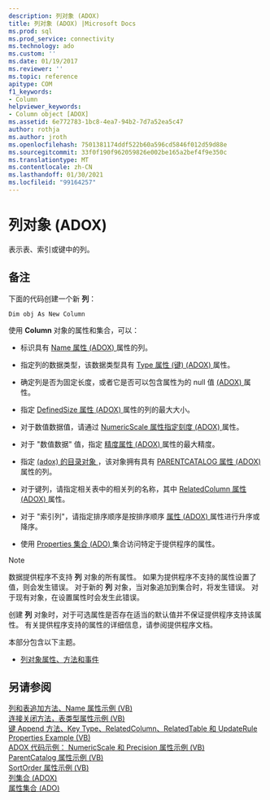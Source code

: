```yaml
---
description: 列对象 (ADOX)
title: 列对象 (ADOX) |Microsoft Docs
ms.prod: sql
ms.prod_service: connectivity
ms.technology: ado
ms.custom: ''
ms.date: 01/19/2017
ms.reviewer: ''
ms.topic: reference
apitype: COM
f1_keywords:
- Column
helpviewer_keywords:
- Column object [ADOX]
ms.assetid: 6e772783-1bc8-4ea7-94b2-7d7a52ea5c47
author: rothja
ms.author: jroth
ms.openlocfilehash: 7501381174ddf522b60a596cd5846f012d59d88e
ms.sourcegitcommit: 33f0f190f962059826e002be165a2bef4f9e350c
ms.translationtype: MT
ms.contentlocale: zh-CN
ms.lasthandoff: 01/30/2021
ms.locfileid: "99164257"
---
```

# <a name="column-object-adox"></a>列对象 (ADOX)
表示表、索引或键中的列。  
  
## <a name="remarks"></a>备注  
 下面的代码创建一个新 **列**：  
  
 `Dim obj As New Column`  
  
 使用 **Column** 对象的属性和集合，可以：  
  
-   标识具有 [Name 属性 (ADOX) ](./name-property-adox.md) 属性的列。  
  
-   指定列的数据类型，该数据类型具有 [Type 属性 (键)  (ADOX) ](./type-property-key-adox.md) 属性。  
  
-   确定列是否为固定长度，或者它是否可以包含属性为的 null 值 [ (ADOX) ](./attributes-property-adox.md) 属性。  
  
-   指定 [DefinedSize 属性 (ADOX) ](./definedsize-property-adox.md) 属性的列的最大大小。  
  
-   对于数值数据值，请通过 [NumericScale 属性指定刻度 (ADOX) ](./numericscale-property-adox.md) 属性。  
  
-   对于 "数值数据" 值，指定 [精度属性 (ADOX) ](./precision-property-adox.md) 属性的最大精度。  
  
-   指定 [ (adox) 的目录对象 ](./catalog-object-adox.md) ，该对象拥有具有 [PARENTCATALOG 属性 (ADOX) ](./parentcatalog-property-adox.md) 属性的列。  
  
-   对于键列，请指定相关表中的相关列的名称，其中 [RelatedColumn 属性 (ADOX) ](./relatedcolumn-property-adox.md) 属性。  
  
-   对于 "索引列"，请指定排序顺序是按排序顺序 [属性 (ADOX) ](./sortorder-property-adox.md) 属性进行升序或降序。  
  
-   使用 [Properties 集合 (ADO) ](../ado-api/properties-collection-ado.md) 集合访问特定于提供程序的属性。  
  
> [!NOTE]
>  数据提供程序不支持 **列** 对象的所有属性。 如果为提供程序不支持的属性设置了值，则会发生错误。 对于新的 **列** 对象，当对象追加到集合时，将发生错误。 对于现有对象，在设置属性时会发生此错误。  
>   
>  创建 **列** 对象时，对于可选属性是否存在适当的默认值并不保证提供程序支持该属性。 有关提供程序支持的属性的详细信息，请参阅提供程序文档。  
  
 本部分包含以下主题。  
  
-   [列对象属性、方法和事件](./column-object-properties-methods-and-events.md)  
  
## <a name="see-also"></a>另请参阅  
 [列和表追加方法、Name 属性示例 (VB) ](./columns-and-tables-append-methods-name-property-example-vb.md)   
 [连接关闭方法，表类型属性示例 (VB) ](./connection-close-method-table-type-property-example-vb.md)   
 [键 Append 方法、Key Type、RelatedColumn、RelatedTable 和 UpdateRule Properties Example (VB) ](./keys-append-method-key-type-relatedcolumn-relatedtable-example-vb.md)   
 [ADOX 代码示例： NumericScale 和 Precision 属性示例 (VB) ](./adox-code-example-numericscale-and-precision-properties-example-vb.md)   
 [ParentCatalog 属性示例 (VB) ](./parentcatalog-property-example-vb.md)   
 [SortOrder 属性示例 (VB) ](./sortorder-property-example-vb.md)   
 [列集合 (ADOX) ](./columns-collection-adox.md)   
 [属性集合 (ADO)](../ado-api/properties-collection-ado.md)